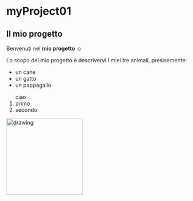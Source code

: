 # myProject01
## Il mio progetto
Benvenuti nel **mio progetto** :relaxed:

Lo scopo del mio progetto è descrivervi i miei tre animali, presisemente:

* un cane
* un gatto
* un pappagallo

<ol> ciao
  <li> primo
  <li> secondo
</ol>
  
<img src="https://developer.ridgerun.com/wiki/images/8/80/Egyptian_cat.jpg" alt="drawing" width="200"/>

